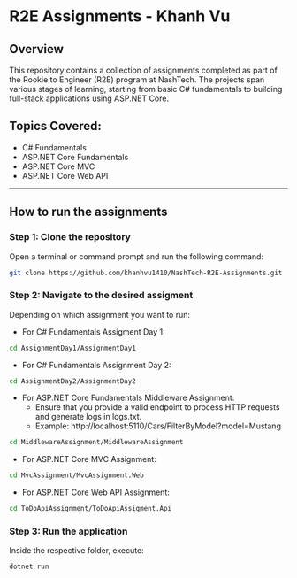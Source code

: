 # R2E Assignments - Khanh Vu

## Overview  
This repository contains a collection of assignments completed as part of the Rookie to Engineer (R2E) program at NashTech. The projects span various stages of learning, starting from basic C# fundamentals to building full-stack applications using ASP.NET Core.

## Topics Covered:
- C# Fundamentals
- ASP.NET Core Fundamentals
- ASP.NET Core MVC
- ASP.NET Core Web API

---

## How to run the assignments

### Step 1: Clone the repository  
Open a terminal or command prompt and run the following command:
```sh
git clone https://github.com/khanhvu1410/NashTech-R2E-Assignments.git
```

### Step 2: Navigate to the desired assigment
Depending on which assignment you want to run:
- For C# Fundamentals Assigment Day 1:
```sh
cd AssignmentDay1/AssignmentDay1
```
- For C# Fundamentals Assignment Day 2:
```sh
cd AssignmentDay2/AssignmentDay2
```
- For ASP.NET Core Fundamentals Middleware Assignment:
    - Ensure that you provide a valid endpoint to process HTTP requests and generate logs in logs.txt.
    - Example: http://localhost:5110/Cars/FilterByModel?model=Mustang
```sh
cd MiddlewareAssignment/MiddlewareAssignment
```
- For ASP.NET Core MVC Assignment:
```sh
cd MvcAssignment/MvcAssignment.Web
```
- For ASP.NET Core Web API Assignment:
```sh
cd ToDoApiAssignment/ToDoApiAssigment.Api
```

### Step 3: Run the application 
Inside the respective folder, execute:
```sh
dotnet run
```